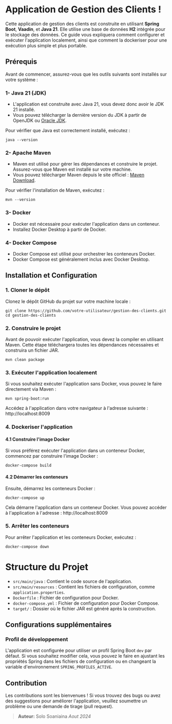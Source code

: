 # Application de Gestion des Clients !

Cette application de gestion des clients est construite en utilisant **Spring Boot**, **Vaadin**, et **Java 21**. Elle utilise une base de données **H2** intégrée pour le stockage des données. Ce guide vous expliquera comment configurer et exécuter l'application localement, ainsi que comment la dockeriser pour une exécution plus simple et plus portable.


## Prérequis
Avant de commencer, assurez-vous que les outils suivants sont installés sur votre système :

### 1- Java 21 (JDK)
-   L'application est construite avec Java 21, vous devez donc avoir le JDK 21 installé.
-   Vous pouvez télécharger la dernière version du JDK à partir de OpenJDK ou [Oracle JDK](https://www.oracle.com/java/technologies/javase/jdk21-archive-downloads.html).

Pour vérifier que Java est correctement installé, exécutez :
```
java --version
```


### 2- Apache Maven
-   Maven est utilisé pour gérer les dépendances et construire le projet. Assurez-vous que Maven est installé sur votre machine.
-   Vous pouvez télécharger Maven depuis le site officiel : [Maven Download](https://maven.apache.org/download.cgi).

Pour vérifier l'installation de Maven, exécutez :
```
mvn --version
```

### 3- Docker
   -   Docker est nécessaire pour exécuter l'application dans un conteneur.
   -   Installez Docker Desktop à partir de Docker.

### 4- Docker Compose
   -   Docker Compose est utilisé pour orchestrer les conteneurs Docker.
   -   Docker Compose est généralement inclus avec Docker Desktop.

## Installation et Configuration

### 1. Cloner le dépôt
Clonez le dépôt GitHub du projet sur votre machine locale :
```
git clone https://github.com/votre-utilisateur/gestion-des-clients.git 
cd gestion-des-clients
```

### 2. Construire le projet

Avant de pouvoir exécuter l'application, vous devez la compiler en utilisant Maven. Cette étape téléchargera toutes les dépendances nécessaires et construira un fichier JAR.

```
mvn clean package
```


### 3. Exécuter l'application localement

Si vous souhaitez exécuter l'application sans Docker, vous pouvez le faire directement via Maven :

```
mvn spring-boot:run
```
Accédez à l'application dans votre navigateur à l'adresse suivante : http://localhost:8009

### 4. Dockeriser l'application

#### 4.1 Construire l'image Docker

Si vous préférez exécuter l'application dans un conteneur Docker, commencez par construire l'image Docker :

```
docker-compose build
```

#### 4.2 Démarrer les conteneurs

Ensuite, démarrez les conteneurs Docker :
```
docker-compose up
```

Cela démarre l'application dans un conteneur Docker. Vous pouvez accéder à l'application à l'adresse : http://localhost:8009

### 5. Arrêter les conteneurs

Pour arrêter l'application et les conteneurs Docker, exécutez :
```
docker-compose down
```

# Structure du Projet

-   `src/main/java` : Contient le code source de l'application.
-   `src/main/resources` : Contient les fichiers de configuration, comme `application.properties`.
-   `Dockerfile` : Fichier de configuration pour Docker.
-   `docker-compose.yml` : Fichier de configuration pour Docker Compose.
-   `target/` : Dossier où le fichier JAR est généré après la construction.

## Configurations supplémentaires

### Profil de développement

L'application est configurée pour utiliser un profil Spring Boot `dev` par défaut. Si vous souhaitez modifier cela, vous pouvez le faire en ajustant les propriétés Spring dans les fichiers de configuration ou en changeant la variable d'environnement `SPRING_PROFILES_ACTIVE`.

## Contribution

Les contributions sont les bienvenues ! Si vous trouvez des bugs ou avez des suggestions pour améliorer l'application, veuillez soumettre un problème ou une demande de tirage (pull request).

> **Auteur:** Solo Soaniaina  *Aout 2024*
